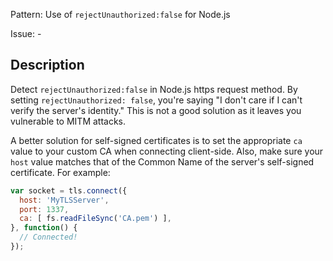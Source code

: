 Pattern: Use of `rejectUnauthorized:false` for Node.js

Issue: -

## Description

Detect `rejectUnauthorized:false` in Node.js https request method. By setting `rejectUnauthorized: false`, you're saying "I don't care if I can't verify the server's identity." This is not a good solution as it leaves you vulnerable to MITM attacks.

A better solution for self-signed certificates is to set the appropriate `ca` value to your custom CA when connecting client-side. Also, make sure your `host` value matches that of the Common Name of the server's self-signed certificate. For example:

```js
var socket = tls.connect({
  host: 'MyTLSServer',
  port: 1337,
  ca: [ fs.readFileSync('CA.pem') ],
}, function() {
  // Connected!
});
```